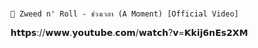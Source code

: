 ### 
    📌 Zweed n' Roll - ช่วงเวลา (A Moment) [Official Video]
𝗵𝘁𝘁𝗽𝘀://𝘄𝘄𝘄.𝘆𝗼𝘂𝘁𝘂𝗯𝗲.𝗰𝗼𝗺/𝘄𝗮𝘁𝗰𝗵?𝘃=𝗞𝗸𝗶𝗷𝟲𝗻𝗘𝘀𝟮𝗫𝗠
<!--
**uranus1038/uranus1038** is a ✨ _special_ ✨ repository because its `README.md` (this file) appears on your GitHub profile.

Here are some ideas to get you started:

- 🔭 I’m currently working on ...
- 🌱 I’m currently learning ...
- 👯 I’m looking to collaborate on ...
- 🤔 I’m looking for help with ...
- 💬 Ask me about ...
- 📫 How to reach me: ...
- 😄 Pronouns: ...
- ⚡ Fun fact: ...
-->
